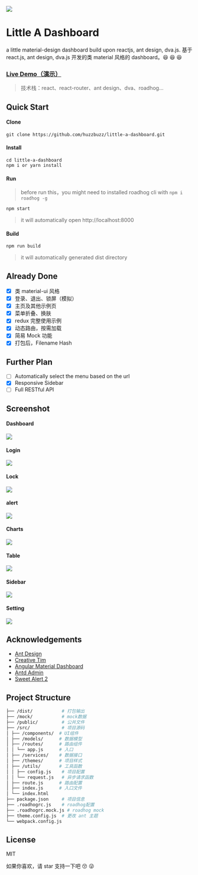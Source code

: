 ![](https://github.com/huzzbuzz/little-a-dashboard/blob/master/screenshot/logo-black.png) 
# Little A Dashboard

a little material-design dashboard build upon reactjs, ant design, dva.js. 基于 react.js, ant design, dva.js 开发的类 material 风格的 dashboard。:laughing: :laughing: :laughing:         

### [Live Demo（演示）](http://huzzbuzz.coding.me/)       

> 技术栈：react、react-router、ant design、dva、roadhog...

## Quick Start   


#### Clone 

    git clone https://github.com/huzzbuzz/little-a-dashboard.git

#### Install 

    cd little-a-dashboard
    npm i or yarn install

#### Run    
> before run this，you might need to installed roadhog cli with `npm i roadhog -g`
```bash
npm start
``` 
> it will automatically open http://localhost:8000

#### Build 
```bash
npm run build
``` 
> it will automatically generated dist directory


## Already Done
- [x] 类 material-ui 风格
- [x] 登录、退出、锁屏（模拟）
- [x] 主页及其他示例页
- [x] 菜单折叠、换肤
- [x] redux 完整使用示例
- [x] 动态路由，按需加载
- [x] 简易 Mock 功能
- [x] 打包后，Filename Hash

## Further Plan
- [ ] Automatically select the menu based on the url
- [x] Responsive Sidebar
- [ ] Full RESTful API

## Screenshot

#### Dashboard
![](https://github.com/huzzbuzz/little-a-dashboard/blob/master/screenshot/dashboard.gif)

#### Login
![](https://github.com/huzzbuzz/little-a-dashboard/blob/master/screenshot/login.gif)


#### Lock
![](https://github.com/huzzbuzz/little-a-dashboard/blob/master/screenshot/lock.gif)


#### alert
![](https://github.com/huzzbuzz/little-a-dashboard/blob/master/screenshot/alert.gif)


#### Charts
![](https://github.com/huzzbuzz/little-a-dashboard/blob/master/screenshot/charts.gif)


#### Table
![](https://github.com/huzzbuzz/little-a-dashboard/blob/master/screenshot/table.gif)


#### Sidebar
![](https://github.com/huzzbuzz/little-a-dashboard/blob/master/screenshot/sidebar.gif)


#### Setting
![](https://github.com/huzzbuzz/little-a-dashboard/blob/master/screenshot/setting.gif)


## Acknowledgements 

- [Ant Design](https://github.com/ant-design/ant-design)
- [Creative Tim](https://github.com/creativetimofficial)
- [Angular Material Dashboard](https://github.com/wangdicoder/angular-material-dashboard)
- [Antd Admin](https://github.com/zuiidea/antd-admin)
- [Sweet Alert 2](https://github.com/limonte/sweetalert2)


## Project Structure

```bash
├── /dist/           # 打包输出
├── /mock/           # mock数据
├── /public/         # 公共文件
├── /src/            # 项目源码
│ ├── /components/  # UI组件
│ ├── /models/      # 数据模型
│ ├── /routes/      # 路由组件
│ │ └── app.js      # 入口
│ ├── /services/    # 数据接口
│ ├── /themes/      # 项目样式
│ ├── /utils/       # 工具函数
│ │ ├── config.js    # 项目配置
│ │ └── request.js   # 异步请求函数
│ ├── route.js      # 路由配置
│ ├── index.js      # 入口文件
│ └── index.html     
├── package.json     # 项目信息
├── .roadhogrc.js    # roadhog配置
├── .roadhogrc.mock.js # roadhog mock
├── theme.config.js  # 更改 ant 主题
└── webpack.config.js
```

## License

MIT

如果你喜欢，请 star 支持一下吧 :kissing_closed_eyes: :stuck_out_tongue_winking_eye:
